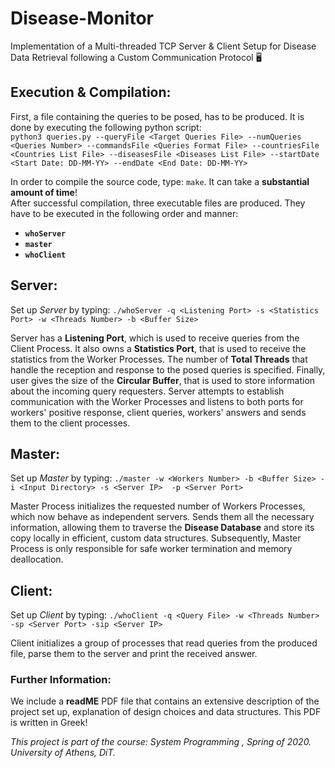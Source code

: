 # Disease-Monitor
Implementation of a Multi-threaded TCP  Server &amp; Client Setup for Disease Data Retrieval following a Custom Communication Protocol 🖥



## Execution & Compilation:

First, a file containing the queries to be posed, has to be produced. It is done by executing the following python script: </br>
`python3 queries.py --queryFile <Target Queries File> --numQueries <Queries Number> --commandsFile <Queries Format File> --countriesFile <Countries List File> --diseasesFile <Diseases List File> --startDate <Start Date: DD-MM-YY> --endDate <End Date: DD-MM-YY>`

In order to compile the source code, type: `make`. It can take a **substantial amount of time**! </br>
After successful compilation, three executable files are produced. They have to be executed in the following order and manner:
* **`whoServer`**
* **`master`**
* **`whoClient`**

## Server:

Set up *Server* by typing: `./whoServer -q <Listening Port> -s <Statistics Port> -w <Threads Number> -b <Buffer Size>` </br>

Server has a **Listening Port**, which is used to receive queries from the Client Process. It also owns a **Statistics Port**, that is used
to receive the statistics from the Worker Processes. The number of **Total Threads** that handle the reception and response
to the posed queries is specified. Finally, user gives the size of the **Circular Buffer**, that is used to store information about the incoming
query requesters. Server attempts to establish communication with the Worker Processes and listens to both ports for workers' positive response, client
queries, workers' answers and sends them to the client processes.

## Master:

Set up *Master* by typing: `./master -w <Workers Number> -b <Buffer Size> -i <Input Directory> -s <Server IP>  -p <Server Port>` </br>

Master Process initializes the requested number of Workers Processes, which now behave as independent servers. Sends them all the necessary information,
allowing them to traverse the **Disease Database** and store its copy locally in efficient, custom data structures. Subsequently, Master Process is only
responsible for safe worker termination and memory deallocation.

## Client:

Set up *Client* by typing: `./whoClient -q <Query File> -w <Threads Number> -sp <Server Port> -sip <Server IP>` </br>

Client initializes a group of processes that read queries from the produced file, parse them to the server and print the received answer.


### Further Information:

We include a **readME** PDF file that contains an extensive description of the project set up, explanation of design choices and data structures.
This PDF is written in Greek!

*This project is part of the course: System Programming , Spring of 2020. University of Athens, DiT.*
